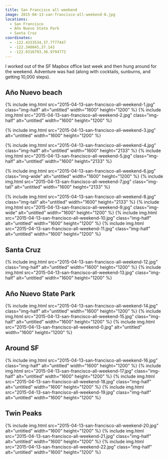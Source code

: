 ```yaml
---
title: San Francisco all weekend
image: 2015-04-13-san-francisco-all-weekend-0.jpg
locations:
  - San Francisco
  - Año Nuevo State Park
  - Santa Cruz
coordinates:
  - -122.4333534,37.7777447
  - -122.340045,37.143
  - -122.0316793,36.9794772
---
```


I worked out of the SF Mapbox office last week and then hung around for the weekend. Adventure was had (along with cocktails, sunburns, and getting 10,000 steps).

## Año Nuevo beach

<div class="photos">
{% include img.html src="2015-04-13-san-francisco-all-weekend-1.jpg" class="img-half" alt="untitled" width="1600" height="1200" %}
{% include img.html src="2015-04-13-san-francisco-all-weekend-2.jpg" class="img-half" alt="untitled" width="1600" height="1200" %}

{% include img.html src="2015-04-13-san-francisco-all-weekend-3.jpg" alt="untitled" width="1600" height="1200" %}

{% include img.html src="2015-04-13-san-francisco-all-weekend-4.jpg" class="img-half" alt="untitled" width="1600" height="2133" %}
{% include img.html src="2015-04-13-san-francisco-all-weekend-5.jpg" class="img-half" alt="untitled" width="1600" height="2133" %}

{% include img.html src="2015-04-13-san-francisco-all-weekend-6.jpg" class="img-wide" alt="untitled" width="1600" height="1200" %}
{% include img.html src="2015-04-13-san-francisco-all-weekend-7.jpg" class="img-tall" alt="untitled" width="1600" height="2133" %}

{% include img.html src="2015-04-13-san-francisco-all-weekend-8.jpg" class="img-tall" alt="untitled" width="1600" height="2133" %}
{% include img.html src="2015-04-13-san-francisco-all-weekend-9.jpg" class="img-wide" alt="untitled" width="1600" height="1200" %}
{% include img.html src="2015-04-13-san-francisco-all-weekend-10.jpg" class="img-half" alt="untitled" width="1600" height="1200" %}
{% include img.html src="2015-04-13-san-francisco-all-weekend-11.jpg" class="img-half" alt="untitled" width="1600" height="1200" %}

</div>

## Santa Cruz

<div class="photos">
{% include img.html src="2015-04-13-san-francisco-all-weekend-12.jpg" class="img-half" alt="untitled" width="1600" height="1200" %}
{% include img.html src="2015-04-13-san-francisco-all-weekend-13.jpg" class="img-half" alt="untitled" width="1600" height="1200" %}
</div>

## Año Nuevo State Park

<div class="photos">
{% include img.html src="2015-04-13-san-francisco-all-weekend-14.jpg" class="img-half" alt="untitled" width="1600" height="1200" %}
{% include img.html src="2015-04-13-san-francisco-all-weekend-15.jpg" class="img-half" alt="untitled" width="1600" height="1200" %}
{% include img.html src="2015-04-13-san-francisco-all-weekend-0.jpg" alt="untitled" width="1600" height="1200" %}
</div>

## Around SF

<div class="photos">
{% include img.html src="2015-04-13-san-francisco-all-weekend-16.jpg" class="img-half" alt="untitled" width="1600" height="1200" %}
{% include img.html src="2015-04-13-san-francisco-all-weekend-17.jpg" class="img-half" alt="untitled" width="1600" height="1200" %}
{% include img.html src="2015-04-13-san-francisco-all-weekend-18.jpg" class="img-half" alt="untitled" width="1600" height="1200" %}
{% include img.html src="2015-04-13-san-francisco-all-weekend-19.jpg" class="img-half" alt="untitled" width="1600" height="1200" %}
</div>

## Twin Peaks

<div class="photos">
{% include img.html src="2015-04-13-san-francisco-all-weekend-20.jpg" alt="untitled" width="1600" height="1200" %}
{% include img.html src="2015-04-13-san-francisco-all-weekend-21.jpg" class="img-half" alt="untitled" width="1600" height="1200" %}
{% include img.html src="2015-04-13-san-francisco-all-weekend-22.jpg" class="img-half" alt="untitled" width="1600" height="1200" %}
</div>
